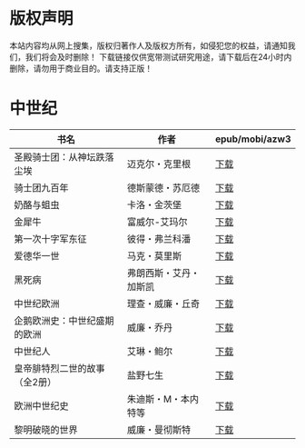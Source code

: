 # 版权声明

本站内容均从网上搜集，版权归著作人及版权方所有，如侵犯您的权益，请通知我们，我们将会及时删除！ 下载链接仅供宽带测试研究用途，请下载后在24小时内删除，请勿用于商业目的。请支持正版！

# 中世纪

| 书名 | 作者 | epub/mobi/azw3 |
| --- | --- | --- |
| 圣殿骑士团：从神坛跌落尘埃 | 迈克尔・克里根 | [下载](https://url89.ctfile.com/f/31084289-1375493314-61cf2a?p=8866) |
| 骑士团九百年 | 德斯蒙德・苏厄德 | [下载](https://url89.ctfile.com/f/31084289-1375501162-ae68dd?p=8866) |
| 奶酪与蛆虫 | 卡洛・金茨堡 | [下载](https://url89.ctfile.com/f/31084289-1375509391-1e6f1a?p=8866) |
| 金犀牛 | 富威尔-艾玛尔 | [下载](https://url89.ctfile.com/f/31084289-1357051084-29d3c1?p=8866) |
| 第一次十字军东征 | 彼得・弗兰科潘 | [下载](https://url89.ctfile.com/f/31084289-1357046005-83f1d8?p=8866) |
| 爱德华一世 | 马克・莫里斯 | [下载](https://url89.ctfile.com/f/31084289-1357041919-86ce33?p=8866) |
| 黑死病 | 弗朗西斯・艾丹・加斯凯 | [下载](https://url89.ctfile.com/f/31084289-1357032304-c5b139?p=8866) |
| 中世纪欧洲 | 理查・威廉・丘奇 | [下载](https://url89.ctfile.com/f/31084289-1357031470-735cc6?p=8866) |
| 企鹅欧洲史：中世纪盛期的欧洲 | 威廉・乔丹 | [下载](https://url89.ctfile.com/f/31084289-1357031131-a3c6dc?p=8866) |
| 中世纪人 | 艾琳・鲍尔 | [下载](https://url89.ctfile.com/f/31084289-1357025578-a85503?p=8866) |
| 皇帝腓特烈二世的故事（全2册） | 盐野七生 | [下载](https://url89.ctfile.com/f/31084289-1357023466-0fbdd9?p=8866) |
| 欧洲中世纪史 | 朱迪斯・M・本内特等 | [下载](https://url89.ctfile.com/f/31084289-1357017151-2a3e9a?p=8866) |
| 黎明破晓的世界 | 威廉・曼彻斯特 | [下载](https://url89.ctfile.com/f/31084289-1357010686-b695e9?p=8866) |
